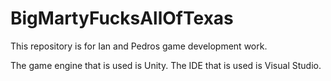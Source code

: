 # BigMartyFucksAllOfTexas

This repository is for Ian and Pedros game development work.

The game engine that is used is Unity. The IDE that is used is Visual Studio.
